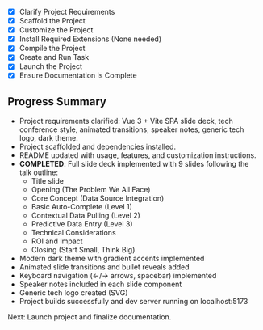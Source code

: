 - [x] Clarify Project Requirements
- [x] Scaffold the Project
- [x] Customize the Project
- [x] Install Required Extensions (None needed)
- [x] Compile the Project
- [x] Create and Run Task
- [x] Launch the Project
- [x] Ensure Documentation is Complete

## Progress Summary

- Project requirements clarified: Vue 3 + Vite SPA slide deck, tech conference style, animated transitions, speaker notes, generic tech logo, dark theme.
- Project scaffolded and dependencies installed.
- README updated with usage, features, and customization instructions.
- **COMPLETED**: Full slide deck implemented with 9 slides following the talk outline:
  - Title slide
  - Opening (The Problem We All Face)
  - Core Concept (Data Source Integration)
  - Basic Auto-Complete (Level 1)
  - Contextual Data Pulling (Level 2)
  - Predictive Data Entry (Level 3)
  - Technical Considerations
  - ROI and Impact
  - Closing (Start Small, Think Big)
- Modern dark theme with gradient accents implemented
- Animated slide transitions and bullet reveals added
- Keyboard navigation (←/→ arrows, spacebar) implemented
- Speaker notes included in each slide component
- Generic tech logo created (SVG)
- Project builds successfully and dev server running on localhost:5173

Next: Launch project and finalize documentation.
